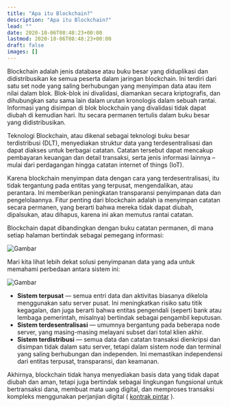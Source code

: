 ```yaml
---
title: "Apa itu Blockchain?"
description: "Apa itu Blockchain?"
lead: ""
date: 2020-10-06T08:48:23+00:00
lastmod: 2020-10-06T08:48:23+00:00
draft: false
images: []
---
```


Blockchain adalah jenis database atau buku besar yang diduplikasi dan didistribusikan ke semua peserta dalam jaringan blockchain. Ini terdiri dari satu set node yang saling berhubungan yang menyimpan data atau item nilai dalam blok. Blok-blok ini divalidasi, diamankan secara kriptografis, dan dihubungkan satu sama lain dalam urutan kronologis dalam sebuah rantai. Informasi yang disimpan di blok blockchain yang divalidasi tidak dapat diubah di kemudian hari. Itu secara permanen tertulis dalam buku besar yang didistribusikan.

Teknologi Blockchain, atau dikenal sebagai teknologi buku besar terdistribusi (DLT), menyediakan struktur data yang terdesentralisasi dan dapat diakses untuk berbagai catatan. Catatan tersebut dapat mencakup pembayaran keuangan dan detail transaksi, serta jenis informasi lainnya – mulai dari perdagangan hingga catatan internet of things (IoT).

Karena blockchain menyimpan data dengan cara yang terdesentralisasi, itu tidak tergantung pada entitas yang terpusat, mengendalikan, atau perantara. Ini memberikan peningkatan transparansi penyimpanan data dan pengelolaannya. Fitur penting dari blockchain adalah ia menyimpan catatan secara permanen, yang berarti bahwa mereka tidak dapat diubah, dipalsukan, atau dihapus, karena ini akan memutus rantai catatan.

Blockchain dapat dibandingkan dengan buku catatan permanen, di mana setiap halaman bertindak sebagai pemegang informasi:

![Gambar](https://docs.cardano.org/static/0b358d89620c07b343bb489ab8a8710d/a6d66/chain-of-blocks.png)

Mari kita lihat lebih dekat solusi penyimpanan data yang ada untuk memahami perbedaan antara sistem ini:

![Gambar](https://docs.cardano.org/static/25c7d46ceb2f1309034fde322a48974b/29114/data-storage.png)

- **Sistem terpusat** — semua entri data dan aktivitas biasanya dikelola menggunakan satu server pusat. Ini meningkatkan risiko satu titik kegagalan, dan juga berarti bahwa entitas pengendali (seperti bank atau lembaga pemerintah, misalnya) bertindak sebagai pengambil keputusan.
- **Sistem terdesentralisasi** — umumnya bergantung pada beberapa node server, yang masing-masing melayani subset dari total klien akhir.
- **Sistem terdistribusi** — semua data dan catatan transaksi dienkripsi dan disimpan tidak dalam satu server, tetapi dalam sistem node dan terminal yang saling berhubungan dan independen. Ini memastikan independensi dari entitas terpusat, transparansi, dan keamanan.

Akhirnya, blockchain tidak hanya menyediakan basis data yang tidak dapat diubah dan aman, tetapi juga bertindak sebagai lingkungan fungsional untuk bertransaksi dana, membuat mata uang digital, dan memproses transaksi kompleks menggunakan perjanjian digital ( [kontrak pintar](https://docs.cardano.org/new-to-cardano/what-is-a-smart-contract) ).
